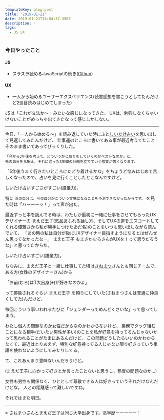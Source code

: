 ```yaml
---
templateKey: blog-post
title: '2019-01-21'
date: 2019-01-21T16:04:37.356Z
description: ✨
tags:
  - JS UX
---
```

### 今日やったこと
#### JS
* スラスラ読めるJavaScriptの続き([Github](https://github.com/murokaco/furigana-programming/commit/b8d8bdec3dc08e8499b69ca0854eadf1ec3d5be6))

#### UX

* 一人から始めるユーザーエクスペリエンス(読書感想を書こうとしてたんだけど2巡目読みはじめてしまった)

JSは「これが文法か〜」みたいな感じになってきた。
UXは、勉強しなくちゃいけないことがめっちゃ出てきたなって感じしかしない。

-----
今日、「一人から始める〜」を読み返していた時にふと[しいたけ占い](https://voguegirl.jp/horoscope/shiitake2019-h1/contents/07libra/)を思い出して見返してみたんだけど、
仕事運のところに書いてある事が最近考えてたことそのまま書いてあってびっくりした。

```
「今から3年後を考えて、どういうかじ取りをしていくのがベストなのか」と、
先の自分を見据え、それに沿った3年間の計画を立てていく感覚が強くなります。
```

「5年後うまく行きたいところにたどり着けるかな」をちょうど悩みはじめて苦しくなったので、占いを見に行くことしたとこなんですけど。

しいたけ占いすごさがすごい(語彙力)。


特に `昔の自分は、今の自分がこういう立場になることを予測できなかったからです。` を見た時は「ハーーーッ！」って声が出た。


最近ずっと本を読んでる時は、わたしが最初に一緒に仕事をさせてもらったUXデザイナーの 
まえだ王子(気品あふれる話し方、そしてUXの道をエスコートしてくれる優雅さから私が勝手につけたあだ名)のことをいつも思い出しながら読んでいて、
「あの時の私は自分が後にUXデザイナー目指すようになるとはぜんぜん思ってなかったなー。
まえだ王子 もまさかむろさんがUXを！って思うだろうな」と思ってたからだ。

しいたけ占いすごい(語彙力)。


ちなみに、まえだ王子と一緒に仕事してた頃は[さねまつ](https://kacolog.netlify.com/blog/2019-01-14-2019-01-13/)さんとも同じチームで、
ある方(女性のデザイナーさん)から

「お前(むろ)はT大出身(※)が好きなのかよ」

って揶揄されるぐらい まえだ王子 を頼りにしていた(さねまつさんは普通に仲良くしてた)んだけど、

毎回こういう事いわれるたびに「ジェンダーってめんどくさいな」って思ってしまう。

わたし個人の問題なのか女性だからなのかわからないけど、
業務でタッグ組むことになる相手(だいたい男性が多い)のことを私が好意を持ってるんじゃないかって思われることがたまにあるんだけど、
この問題どうしたらいいのかわからなくて、最近はとりあえず、特別な好意持ってる人じゃない限り好きっていう単語を使わないようにしてみたりしてる。

て、これあんまり意味ないんだろうけど。

(まえだ王子に向かって好きとか言ったことないと思うし、態度の問題なのか…)


女性も男性も関係なく、ひととして尊敬できる人は好きっていうそれだけなんだけどな。
人との距離感って難しいですね。

それではまた明日。

-----
※ さねまつさんとまえだ王子は同じ大学出身です。高学歴ーーーーー！

